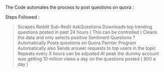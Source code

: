 The Code automates the process to post questions on quora :</br>

Steps Followed : 

> Scrapes Reddit Sub-Redit AskQuestions 
> Downloads top trending questions posted in past 24 hours ( This can be controlled )
> Cleans the data and only selects positive Sentiment Questions
? Automatically Posts questions on Quora Parnter Program
> Automatically also Sends answer requests to top users in the topic
> Repeats every X hours can be adjusted
> At peak the dummy account was getting 10 million views a day on the questions posted ( 800 a day ) 
